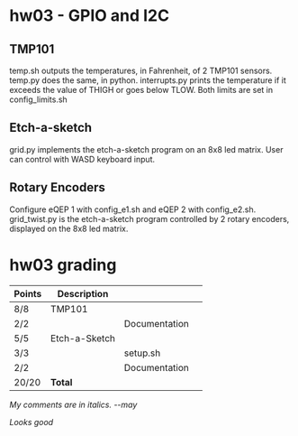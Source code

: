 # hw03 - GPIO and I2C
## TMP101
temp.sh outputs the temperatures, in Fahrenheit, of 2 TMP101 sensors. temp.py does the same, in python. interrupts.py prints the temperature if it exceeds the value of THIGH or goes below TLOW. Both limits are set in config_limits.sh

## Etch-a-sketch
grid.py implements the etch-a-sketch program on an 8x8 led matrix. User can control with WASD keyboard input. 


## Rotary Encoders

Configure eQEP 1 with config_e1.sh and eQEP 2 with config_e2.sh. grid_twist.py is the etch-a-sketch program controlled by 2 rotary encoders, displayed on the 8x8 led matrix. 


# hw03 grading

| Points      | Description | | |
| ----------- | ----------- |-|-|
|  8/8 | TMP101 
|  2/2 |   | Documentation 
|  5/5 | Etch-a-Sketch
|  3/3 |   | setup.sh
|  2/2 |   | Documentation
| 20/20 | **Total**

*My comments are in italics. --may*

*Looks good*